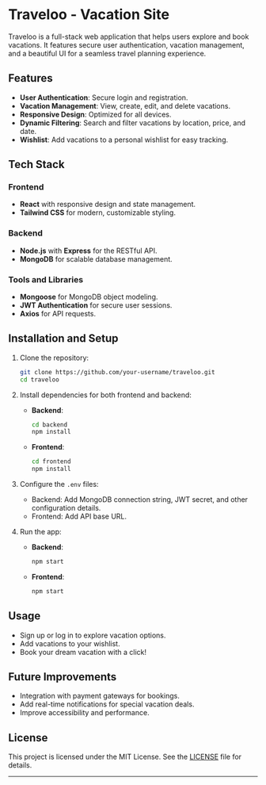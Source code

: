 # Traveloo - Vacation Site

Traveloo is a full-stack web application that helps users explore and book vacations. It features secure user authentication, vacation management, and a beautiful UI for a seamless travel planning experience.

## Features

- **User Authentication**: Secure login and registration.
- **Vacation Management**: View, create, edit, and delete vacations.
- **Responsive Design**: Optimized for all devices.
- **Dynamic Filtering**: Search and filter vacations by location, price, and date.
- **Wishlist**: Add vacations to a personal wishlist for easy tracking.

## Tech Stack

### Frontend
- **React** with responsive design and state management.
- **Tailwind CSS** for modern, customizable styling.

### Backend
- **Node.js** with **Express** for the RESTful API.
- **MongoDB** for scalable database management.

### Tools and Libraries
- **Mongoose** for MongoDB object modeling.
- **JWT Authentication** for secure user sessions.
- **Axios** for API requests.

## Installation and Setup

1. Clone the repository:
   ```bash
   git clone https://github.com/your-username/traveloo.git
   cd traveloo
   ```

2. Install dependencies for both frontend and backend:
   - **Backend**:
     ```bash
     cd backend
     npm install
     ```
   - **Frontend**:
     ```bash
     cd frontend
     npm install
     ```

3. Configure the `.env` files:
   - Backend: Add MongoDB connection string, JWT secret, and other configuration details.
   - Frontend: Add API base URL.

4. Run the app:
   - **Backend**:
     ```bash
     npm start
     ```
   - **Frontend**:
     ```bash
     npm start
     ```

## Usage

- Sign up or log in to explore vacation options.
- Add vacations to your wishlist.
- Book your dream vacation with a click!


## Future Improvements

- Integration with payment gateways for bookings.
- Add real-time notifications for special vacation deals.
- Improve accessibility and performance.

## License

This project is licensed under the MIT License. See the [LICENSE](LICENSE) file for details.

---
